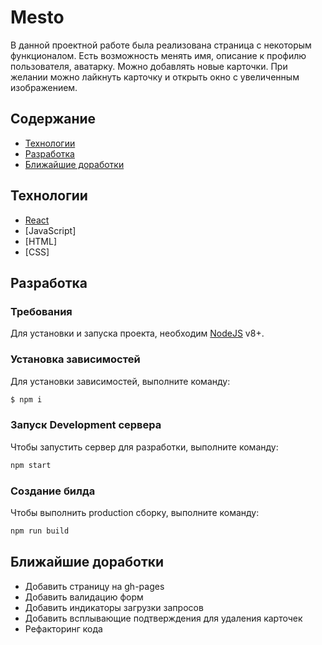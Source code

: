 # Mesto

В данной проектной работе была реализована страница с некоторым функционалом. Есть возможность менять имя, описание к профилю пользователя, аватарку. Можно добавлять новые карточки. При желании можно лайкнуть карточку и открыть окно с увеличенным изображением.

## Содержание

- [Технологии](#технологии)
- [Разработка](#разработка)
- [Ближайшие доработки](#ближайшие-доработки)

## Технологии

- [React](https://react.dev/)
- [JavaScript]
- [HTML]
- [CSS]

## Разработка

### Требования

Для установки и запуска проекта, необходим [NodeJS](https://nodejs.org/) v8+.

### Установка зависимостей

Для установки зависимостей, выполните команду:

```sh
$ npm i
```

### Запуск Development сервера

Чтобы запустить сервер для разработки, выполните команду:

```sh
npm start
```

### Создание билда

Чтобы выполнить production сборку, выполните команду:

```sh
npm run build
```

## Ближайшие доработки

- Добавить страницу на gh-pages
- Добавить валидацию форм
- Добавить индикаторы загрузки запросов
- Добавить всплывающие подтверждения для удаления карточек
- Рефакторинг кода
